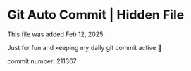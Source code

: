 # Git Auto Commit | Hidden File

This file was added Feb 12, 2025

Just for fun and keeping my daily git commit active 🤪

commit number: 211367
